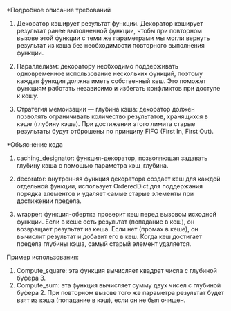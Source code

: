 *Подробное описание требований
1.	Декоратор кэширует результат функции. Декоратор кэширует результат ранее выполненной функции, чтобы при повторном вызове этой функции с теми же параметрами мы могли вернуть результат из кэша без необходимости повторного выполнения функции.

2.	Параллелизм: декоратору необходимо поддерживать одновременное использование нескольких функций, поэтому каждая функция должна иметь собственный кеш. Это поможет функциям работать независимо и избегать конфликтов при доступе к кешу.

3.	Стратегия мемоизации — глубина кэша: декоратор должен позволять ограничивать количество результатов, хранящихся в кэше (глубину кэша). При достижении этого лимита старые результаты будут отброшены по принципу FIFO (First In, First Out).


*Объяснение кода
1.	caching_designator: функция-декоратор, позволяющая задавать глубину кэша с помощью параметра кэш_глубина.

2.	decorator: внутренняя функция декоратора создает кеш для каждой отдельной функции, использует OrderedDict для поддержания порядка элементов и удаляет самые старые элементы при достижении предела.

3.	wrapper: функция-обертка проверит кеш перед вызовом исходной функции. Если в кеше есть результат (попадание в кеш), он возвращает результат из кеша. Если нет (промах в кеше), он вычислит результат и добавит его в кеш. Когда кеш достигает предела глубины кэша, самый старый элемент удаляется.

Пример использования:

1.	Compute_square: эта функция вычисляет квадрат числа с глубиной буфера 3.
2.	Compute_sum: эта функция вычисляет сумму двух чисел с глубиной буфера 2.
При повторном вызове того же параметра результат будет взят из кэша (попадание в кэш), если он не был очищен.
